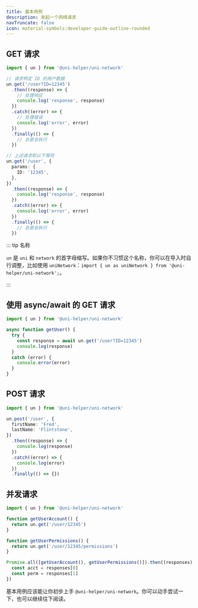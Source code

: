 ```yaml
---
title: 基本用例
description: 发起一个网络请求
navTruncate: false
icon: material-symbols:developer-guide-outline-rounded
---
```


## GET 请求

```typescript
import { un } from '@uni-helper/uni-network'

// 请求特定 ID 的用户数据
un.get('/user?ID=12345')
  .then((response) => {
    // 处理响应
    console.log('response', response)
  })
  .catch((error) => {
    // 处理错误
    console.log('error', error)
  })
  .finally(() => {
    // 总是会执行
  })

// 上述请求和以下等同
un.get('/user', {
  params: {
    ID: '12345',
  },
})
  .then((response) => {
    console.log('response', response)
  })
  .catch((error) => {
    console.log('error', error)
  })
  .finally(() => {
    // 总是会执行
  })
```

::: tip 名称

`un` 是 `uni` 和 `network` 的首字母缩写。如果你不习惯这个名称，你可以在导入时自行调整，比如使用 `uniNetwork`：`import { un as uniNetwork } from '@uni-helper/uni-network';`。

:::

## 使用 async/await 的 GET 请求

```typescript
import { un } from '@uni-helper/uni-network'

async function getUser() {
  try {
    const response = await un.get('/user?ID=12345')
    console.log(response)
  }
  catch (error) {
    console.error(error)
  }
}
```

## POST 请求

```typescript
import { un } from '@uni-helper/uni-network'

un.post('/user', {
  firstName: 'Fred',
  lastName: 'Flintstone',
})
  .then((response) => {
    console.log(response)
  })
  .catch((error) => {
    console.log(error)
  })
  .finally(() => {})
```

## 并发请求

```typescript
import { un } from '@uni-helper/uni-network'

function getUserAccount() {
  return un.get('/user/12345')
}

function getUserPermissions() {
  return un.get('/user/12345/permissions')
}

Promise.all([getUserAccount(), getUserPermissions()]).then((responses) => {
  const acct = responses[0]
  const perm = responses[1]
})
```

基本用例应该能让你初步上手 `@uni-helper/uni-network`。你可以动手尝试一下，也可以继续往下阅读。
